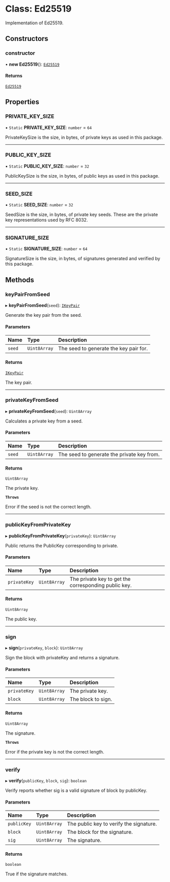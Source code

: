 # Class: Ed25519

Implementation of Ed25519.

## Constructors

### constructor

• **new Ed25519**(): [`Ed25519`](Ed25519.md)

#### Returns

[`Ed25519`](Ed25519.md)

## Properties

### PRIVATE\_KEY\_SIZE

▪ `Static` **PRIVATE\_KEY\_SIZE**: `number` = `64`

PrivateKeySize is the size, in bytes, of private keys as used in this package.

___

### PUBLIC\_KEY\_SIZE

▪ `Static` **PUBLIC\_KEY\_SIZE**: `number` = `32`

PublicKeySize is the size, in bytes, of public keys as used in this package.

___

### SEED\_SIZE

▪ `Static` **SEED\_SIZE**: `number` = `32`

SeedSize is the size, in bytes, of private key seeds. These are the private key representations used by RFC 8032.

___

### SIGNATURE\_SIZE

▪ `Static` **SIGNATURE\_SIZE**: `number` = `64`

SignatureSize is the size, in bytes, of signatures generated and verified by this package.

## Methods

### keyPairFromSeed

▸ **keyPairFromSeed**(`seed`): [`IKeyPair`](../interfaces/IKeyPair.md)

Generate the key pair from the seed.

#### Parameters

| Name | Type | Description |
| :------ | :------ | :------ |
| `seed` | `Uint8Array` | The seed to generate the key pair for. |

#### Returns

[`IKeyPair`](../interfaces/IKeyPair.md)

The key pair.

___

### privateKeyFromSeed

▸ **privateKeyFromSeed**(`seed`): `Uint8Array`

Calculates a private key from a seed.

#### Parameters

| Name | Type | Description |
| :------ | :------ | :------ |
| `seed` | `Uint8Array` | The seed to generate the private key from. |

#### Returns

`Uint8Array`

The private key.

**`Throws`**

Error if the seed is not the correct length.

___

### publicKeyFromPrivateKey

▸ **publicKeyFromPrivateKey**(`privateKey`): `Uint8Array`

Public returns the PublicKey corresponding to private.

#### Parameters

| Name | Type | Description |
| :------ | :------ | :------ |
| `privateKey` | `Uint8Array` | The private key to get the corresponding public key. |

#### Returns

`Uint8Array`

The public key.

___

### sign

▸ **sign**(`privateKey`, `block`): `Uint8Array`

Sign the block with privateKey and returns a signature.

#### Parameters

| Name | Type | Description |
| :------ | :------ | :------ |
| `privateKey` | `Uint8Array` | The private key. |
| `block` | `Uint8Array` | The block to sign. |

#### Returns

`Uint8Array`

The signature.

**`Throws`**

Error if the private key is not the correct length.

___

### verify

▸ **verify**(`publicKey`, `block`, `sig`): `boolean`

Verify reports whether sig is a valid signature of block by publicKey.

#### Parameters

| Name | Type | Description |
| :------ | :------ | :------ |
| `publicKey` | `Uint8Array` | The public key to verify the signature. |
| `block` | `Uint8Array` | The block for the signature. |
| `sig` | `Uint8Array` | The signature. |

#### Returns

`boolean`

True if the signature matches.
